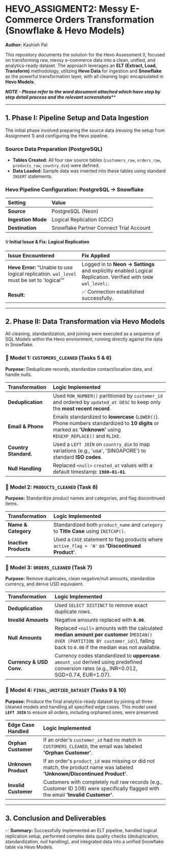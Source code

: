 

# HEVO\_ASSIGMENT2: Messy E-Commerce Orders Transformation (Snowflake & Hevo Models)

**Author:** Kashish Pal

This repository documents the solution for the Hevo Assessment II, focused on transforming raw, messy e-commerce data into a clean, unified, and analytics-ready dataset. The approach leverages an **ELT (Extract, Load, Transform)** methodology, utilizing **Hevo Data** for ingestion and **Snowflake** as the powerful transformation layer, with all cleaning logic encapsulated in **Hevo Models**.

***NOTE - Please refer to the word document attached which have step by step detail process and the relevant screenshots*****

---

## 1. Phase I: Pipeline Setup and Data Ingestion

The initial phase involved preparing the source data (reusing the setup from Assignment 1) and configuring the Hevo pipeline.

### Source Data Preparation (PostgreSQL)

* **Tables Created:** All four raw source tables (`customers_raw`, `orders_raw`, `products_raw`, `country_dim`) were defined.
* **Data Loaded:** Sample data was inserted into these tables using standard `INSERT` statements.

### Hevo Pipeline Configuration: PostgreSQL $\rightarrow$ Snowflake

| Setting | Value |
| :--- | :--- |
| **Source** | PostgreSQL (Neon) |
| **Ingestion Mode** | Logical Replication (CDC) |
| **Destination** | Snowflake Partner Connect Trial Account |

#### 💡 Initial Issue & Fix: Logical Replication

| Issue Encountered | Fix Applied |
| :--- | :--- |
| **Hevo Error:** "Unable to use logical replication. `wal_level` must be set to 'logical'" | Logged in to **Neon $\rightarrow$ Settings** and explicitly enabled Logical Replication. Verified with `SHOW wal_level;`. |
| **Result:** | ✅ Connection established successfully. |

---

## 2. Phase II: Data Transformation via Hevo Models

All cleaning, standardization, and joining were executed as a sequence of SQL Models within the Hevo environment, running directly against the data in Snowflake.

### 📜 Model 1: `CUSTOMERS_CLEANED` (Tasks 5 & 6)
**Purpose:** Deduplicate records, standardize contact/location data, and handle nulls.

| Transformation | Logic Implemented |
| :--- | :--- |
| **Deduplication** | Used `ROW_NUMBER()` partitioned by `customer_id` and ordered by `updated_at DESC` to keep only the **most recent record**. |
| **Email & Phone** | Emails standardized to **lowercase** (`LOWER()`). Phone numbers standardized to **10 digits** or marked as **'Unknown'** using `REGEXP_REPLACE()` and `RLIKE`. |
| **Country Standard.** | Used a `LEFT JOIN` on `country_dim` to map variations (e.g., 'usa', 'SINGAPORE') to standard **ISO codes**. |
| **Null Handling** | Replaced `<null>` `created_at` values with a default timestamp: **`1900-01-01`**. |

### 📜 Model 2: `PRODUCTS_CLEANED` (Task 8)
**Purpose:** Standardize product names and categories, and flag discontinued items.

| Transformation | Logic Implemented |
| :--- | :--- |
| **Name & Category** | Standardized both `product_name` and `category` to **Title Case** using `INITCAP()`. |
| **Inactive Products** | Used a `CASE` statement to flag products where `active_flag = 'N'` as **'Discontinued Product'**. |

### 📜 Model 3: `ORDERS_CLEANED` (Task 7)
**Purpose:** Remove duplicates, clean negative/null amounts, standardize currency, and derive USD equivalent.

| Transformation | Logic Implemented |
| :--- | :--- |
| **Deduplication** | Used `SELECT DISTINCT` to remove exact duplicate rows. |
| **Invalid Amounts** | Negative amounts replaced with **`0.00`**. |
| **Null Amounts** | Replaced `<null>` amounts with the calculated **median amount per customer** (`MEDIAN() OVER (PARTITION BY customer_id)`), falling back to `0.00` if the median was not available. |
| **Currency & USD Conv.** | Currency codes standardized to **uppercase**. `amount_usd` derived using predefined conversion rates (e.g., INR=0.012, SGD=0.74, EUR=1.07). |

### 📜 Model 4: `FINAL_UNIFIED_DATASET` (Tasks 9 & 10)
**Purpose:** Produce the final analytics-ready dataset by joining all three cleaned models and handling all specified edge cases. This model used **`LEFT JOIN`** to ensure all orders, including orphaned ones, were preserved.

| Edge Case Handled | Logic Implemented |
| :--- | :--- |
| **Orphan Customer** | If an order's `customer_id` had no match in `CUSTOMERS_CLEANED`, the email was labeled **'Orphan Customer'**. |
| **Unknown Product** | If an order's `product_id` was missing or did not match, the product name was labeled **'Unknown/Discontinued Product'**. |
| **Invalid Customer** | Customers with completely null raw records (e.g., Customer ID 108) were specifically flagged with the email **'Invalid Customer'**. |

---

## 3. Conclusion and Deliverables

✅ **Summary:** Successfully implemented an ELT pipeline, handled logical replication setup, performed complex data quality checks (deduplication, standardization, null handling), and integrated data into a unified Snowflake table via Hevo Models.


